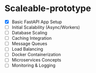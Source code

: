 # Scaleable-prototype

- [x] Basic FastAPI App Setup
- [ ] Initial Scalability (Async/Workers)
- [ ] Database Scaling
- [ ] Caching Integration
- [ ] Message Queues
- [ ] Load Balancing
- [ ] Docker Containerization
- [ ] Microservices Concepts
- [ ] Monitoring & Logging
